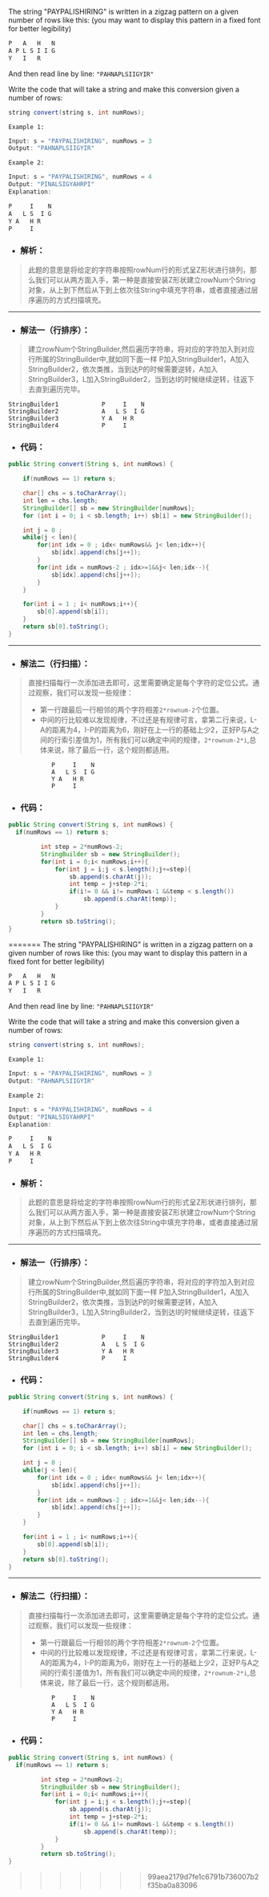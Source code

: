 
The string "PAYPALISHIRING" is written in a zigzag pattern on a given number of rows like this: (you may want to display this pattern in a fixed font for better legibility)

```java
P   A   H   N
A P L S I I G
Y   I   R
```
And then read line by line: ``"PAHNAPLSIIGYIR"``

Write the code that will take a string and make this conversion given a number of rows:
```java
string convert(string s, int numRows);
```
`Example 1:`
```java
Input: s = "PAYPALISHIRING", numRows = 3
Output: "PAHNAPLSIIGYIR"
```
`Example 2:`
```java
Input: s = "PAYPALISHIRING", numRows = 4
Output: "PINALSIGYAHRPI"
Explanation:

P     I    N
A   L S  I G
Y A   H R
P     I
```


- ### 解析：
> 此题的意思是将给定的字符串按照rowNum行的形式呈Z形状进行排列，那么我们可以从两方面入手，第一种是直接安装Z形状建立rowNum个String对象，从上到下然后从下到上依次往String中填充字符串，或者直接通过层序遍历的方式扫描填充。
- - -
- ### 解法一（行排序）：
>建立rowNum个StringBuilder,然后遍历字符串，将对应的字符加入到对应行所属的StringBuilder中,就如同下面一样
> P加入StringBuilder1，A加入StringBuilder2，依次类推，当到达P的时候需要逆转，A加入StringBuilder3，L加入StringBuilder2，当到达I的时候继续逆转，往返下去直到遍历完毕。
```
StringBuilder1            P     I    N
StringBuilder2            A   L S  I G
StringBuilder3            Y A   H R
StringBuilder4            P     I
```

- ### 代码：
```java
public String convert(String s, int numRows) {

    if(numRows == 1) return s;

    char[] chs = s.toCharArray();
    int len = chs.length;
    StringBuilder[] sb = new StringBuilder[numRows];
    for (int i = 0; i < sb.length; i++) sb[i] = new StringBuilder();

    int j = 0 ;
    while(j < len){
        for(int idx = 0 ; idx< numRows&& j< len;idx++){
            sb[idx].append(chs[j++]);
        }
        for(int idx = numRows-2 ; idx>=1&&j< len;idx--){
            sb[idx].append(chs[j++]);
        }
    }

    for(int i = 1 ; i< numRows;i++){
        sb[0].append(sb[i]);
    }
    return sb[0].toString();
}
```
- - -
- ### 解法二（行扫描）：
>直接扫描每行一次添加进去即可，这里需要确定是每个字符的定位公式。通过观察，我们可以发现一些规律：
>  - 第一行跟最后一行相邻的两个字符相差`2*rownum-2`个位置。
>  - 中间的行比较难以发现规律，不过还是有规律可言，拿第二行来说，L-A的距离为4，I-P的距离为6，刚好在上一行的基础上少2，正好P与A之间的行索引差值为1，所有我们可以确定中间的规律，`2*rownum-2*i`,总体来说，除了最后一行，这个规则都适用。
```
            P     I    N
            A   L S  I G
            Y A   H R
            P     I
```

- ### 代码：
```java
public String convert(String s, int numRows) {
  if(numRows == 1) return s;

         int step = 2*numRows-2;
         StringBuilder sb = new StringBuilder();
         for(int i = 0;i< numRows;i++){
             for(int j = i;j < s.length();j+=step){
                 sb.append(s.charAt(j));
                 int temp = j+step-2*i;
                 if(i!= 0 && i!= numRows-1 &&temp < s.length())
                     sb.append(s.charAt(temp));
             }
         }
         return sb.toString();
}
```
=======
The string "PAYPALISHIRING" is written in a zigzag pattern on a given number of rows like this: (you may want to display this pattern in a fixed font for better legibility)

```java
P   A   H   N
A P L S I I G
Y   I   R
```
And then read line by line: ``"PAHNAPLSIIGYIR"``

Write the code that will take a string and make this conversion given a number of rows:
```java
string convert(string s, int numRows);
```
`Example 1:`
```java
Input: s = "PAYPALISHIRING", numRows = 3
Output: "PAHNAPLSIIGYIR"
```
`Example 2:`
```java
Input: s = "PAYPALISHIRING", numRows = 4
Output: "PINALSIGYAHRPI"
Explanation:

P     I    N
A   L S  I G
Y A   H R
P     I
```


- ### 解析：
> 此题的意思是将给定的字符串按照rowNum行的形式呈Z形状进行排列，那么我们可以从两方面入手，第一种是直接安装Z形状建立rowNum个String对象，从上到下然后从下到上依次往String中填充字符串，或者直接通过层序遍历的方式扫描填充。
- - -
- ### 解法一（行排序）：
>建立rowNum个StringBuilder,然后遍历字符串，将对应的字符加入到对应行所属的StringBuilder中,就如同下面一样
> P加入StringBuilder1，A加入StringBuilder2，依次类推，当到达P的时候需要逆转，A加入StringBuilder3，L加入StringBuilder2，当到达I的时候继续逆转，往返下去直到遍历完毕。
```
StringBuilder1            P     I    N
StringBuilder2            A   L S  I G
StringBuilder3            Y A   H R
StringBuilder4            P     I
```

- ### 代码：
```java
public String convert(String s, int numRows) {

    if(numRows == 1) return s;

    char[] chs = s.toCharArray();
    int len = chs.length;
    StringBuilder[] sb = new StringBuilder[numRows];
    for (int i = 0; i < sb.length; i++) sb[i] = new StringBuilder();

    int j = 0 ;
    while(j < len){
        for(int idx = 0 ; idx< numRows&& j< len;idx++){
            sb[idx].append(chs[j++]);
        }
        for(int idx = numRows-2 ; idx>=1&&j< len;idx--){
            sb[idx].append(chs[j++]);
        }
    }

    for(int i = 1 ; i< numRows;i++){
        sb[0].append(sb[i]);
    }
    return sb[0].toString();
}
```
- - -
- ### 解法二（行扫描）：
>直接扫描每行一次添加进去即可，这里需要确定是每个字符的定位公式。通过观察，我们可以发现一些规律：
>  - 第一行跟最后一行相邻的两个字符相差`2*rownum-2`个位置。
>  - 中间的行比较难以发现规律，不过还是有规律可言，拿第二行来说，L-A的距离为4，I-P的距离为6，刚好在上一行的基础上少2，正好P与A之间的行索引差值为1，所有我们可以确定中间的规律，`2*rownum-2*i`,总体来说，除了最后一行，这个规则都适用。
```
            P     I    N
            A   L S  I G
            Y A   H R
            P     I
```

- ### 代码：
```java
public String convert(String s, int numRows) {
  if(numRows == 1) return s;

         int step = 2*numRows-2;
         StringBuilder sb = new StringBuilder();
         for(int i = 0;i< numRows;i++){
             for(int j = i;j < s.length();j+=step){
                 sb.append(s.charAt(j));
                 int temp = j+step-2*i;
                 if(i!= 0 && i!= numRows-1 &&temp < s.length())
                     sb.append(s.charAt(temp));
             }
         }
         return sb.toString();
}
```
>>>>>>> 99aea2179d7fe1c6791b736007b2f35ba0a83096
